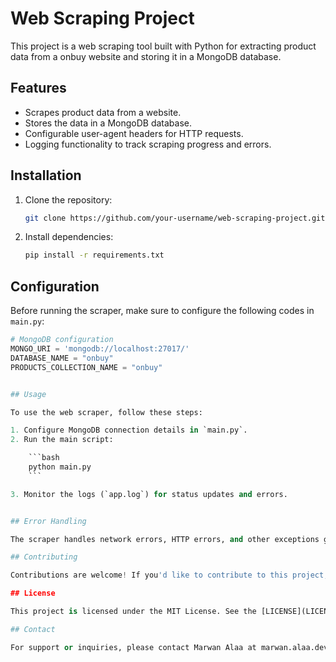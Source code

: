 # Web Scraping Project

This project is a web scraping tool built with Python for extracting product data from a onbuy website and storing it in a MongoDB database.

## Features

- Scrapes product data from a website.
- Stores the data in a MongoDB database.
- Configurable user-agent headers for HTTP requests.
- Logging functionality to track scraping progress and errors.

## Installation

1. Clone the repository:

    ```bash
    git clone https://github.com/your-username/web-scraping-project.git
    ```

2. Install dependencies:

    ```bash
    pip install -r requirements.txt
    ```

## Configuration

Before running the scraper, make sure to configure the following codes in `main.py`:

```python
# MongoDB configuration
MONGO_URI = 'mongodb://localhost:27017/'
DATABASE_NAME = "onbuy"
PRODUCTS_COLLECTION_NAME = "onbuy"


## Usage

To use the web scraper, follow these steps:

1. Configure MongoDB connection details in `main.py`.
2. Run the main script:

    ```bash
    python main.py
    ```

3. Monitor the logs (`app.log`) for status updates and errors.


## Error Handling

The scraper handles network errors, HTTP errors, and other exceptions gracefully. Check the logs (`app.log`) for details on any encountered errors.

## Contributing

Contributions are welcome! If you'd like to contribute to this project, please fork the repository and submit a pull request with your changes.

## License

This project is licensed under the MIT License. See the [LICENSE](LICENSE) file for details.

## Contact

For support or inquiries, please contact Marwan Alaa at marwan.alaa.dev@gmail.com".
